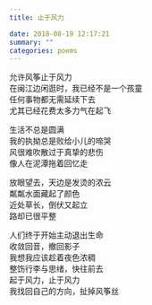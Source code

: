 ```yaml
---
title: 止于风力

date: 2018-08-19 12:17:21
summary: ""
categories: poems
---
```

允许风筝止于风力\
在闽江边闲逛时，我已经不是一个孩童\
任何事物都无需延续下去\
尤其已经花费太多力气在起飞

生活不总是圆满\
我的执拗总是败给小儿的啼哭\
风很难吹散过于真挚的悲伤\
像人在泥潭拖着回忆走

放眼望去，天边是发烫的浓云\
粼粼水面藏起了颜色\
近处草长，倒伏又起立\
路却已很平整

人们终于开始主动退出生命\
收敛回音，撤回影子\
我想我应该趁着夜色浓稠\
整饬行李与思绪，快往前去\
起于风力，止于风力\
我找回自己的方向，扯掉风筝丝
